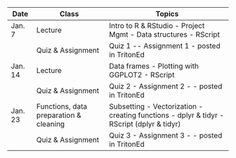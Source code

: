 | **Date** | **Class**                      |   **Topics**                     |
|----------|--------------------------------|----------------------------------|
| Jan. 7   | Lecture                        | Intro to R & RStudio - Project Mgmt - Data structures - RScript        |
|          | Quiz & Assignment              |  Quiz 1 -- Assignment 1 - posted in TritonEd         |
| Jan. 14  | Lecture                        | Data frames - Plotting with GGPLOT2 - RScript           |
|          | Quiz & Assignment               | Quiz 2 - Assignment 2 - - posted in TritonEd           |
| Jan. 23  | Functions, data preparation & cleaning     | Subsetting - Vectorization - creating functions - dplyr & tidyr - RScript (dplyr & tidyr)         |
|          | Quiz & Assignment            | Quiz 3 - Assignment 3 - - posted in TritonEd  |
